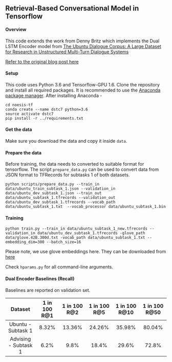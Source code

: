 ## Retrieval-Based Conversational Model in Tensorflow

#### Overview
This code extends the work from Denny Britz which implements the Dual LSTM Encoder model from [The Ubuntu Dialogue Corpus: A Large Dataset for Research in Unstructured Multi-Turn Dialogue Systems](http://arxiv.org/abs/1506.08909)

[Refer to the original blog post here](http://www.wildml.com/2016/07/deep-learning-for-chatbots-2-retrieval-based-model-tensorflow)

#### Setup

This code uses Python 3.6 and Tensorflow-GPU 1.6. Clone the repository and install all required packages. It is recommended to use the [Anaconda package manager](https://www.anaconda.com/download/#macos). After installing Anaconda - 

```
cd noesis-tf
conda create --name dstc7 python=3.6
source activate dstc7
pip install -r ../requirements.txt
```

#### Get the data

Make sure you download the data and copy it inside `data`. 

#### Prepare the data

Before training, the data needs to converted to suitable format for tensorflow. The script `prepare_data.py` can be used to convert data from JSON format to TFRecords for subtasks 1 of both datasets. 

```
python scripts/prepare_data.py --train_in data/ubuntu_train_subtask_1.json --validation_in data/ubuntu_dev_subtask_1.json --train_out data/ubuntu_subtask_1.tfrecords --validation_out data/ubuntu_dev_subtask_1.tfrecords --vocab_path data/ubuntu_subtask_1.txt  --vocab_processor data/ubuntu_subtask_1.bin
```

#### Training

```
python train.py --train_in data/ubuntu_subtask_1_new.tfrecords --validation_in data/ubuntu_dev_subtask_1.tfrecords -glove_path data/glove.42B.300d.txt -vocab_path data/ubuntu_subtask_1.txt --embedding_dim=300 --batch_size=16
```

Please note, we use glove embeddings here. They can be downloaded from [here](https://nlp.stanford.edu/projects/glove/)

Check `hparams.py` for all command-line arguments. 

#### Dual Encoder Baselines (Recall)

Baselines are reported on validation set. 

| Dataset           | 1 in 100 R@1 | 1 in 100 R@2 | 1 in 100 R@5 | 1 in 100 R@10 | 1 in 100 R@50
| :---------------: | :-------------: | :--------------------: |:----------: | :---------: | :---------: |
| Ubuntu - Subtask 1 | 8.32% | 13.36% | 24.26% | 35.98% | 80.04% |
| Advising - Subtask 1 | 6.2% | 9.8% | 18.4% | 29.6% | 72.8% |

